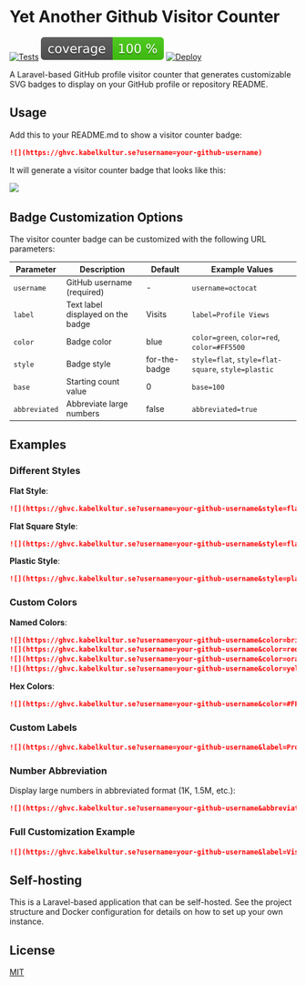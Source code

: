 # Yet Another Github Visitor Counter

[![Tests](https://github.com/pa-ulander/ghvc/actions/workflows/tests.yml/badge.svg)](https://github.com/pa-ulander/ghvc/actions/workflows/tests.yml)
[![Test Coverage](./code_coverage_badge.svg)](https://github.com/pa-ulander/ghvc)
[![Deploy](https://github.com/pa-ulander/ghvc/actions/workflows/deploy.yml/badge.svg)](https://github.com/pa-ulander/ghvc/actions/workflows/deploy.yml)

A Laravel-based GitHub profile visitor counter that generates customizable SVG badges to display on your GitHub profile or repository README.

## Usage

Add this to your README.md to show a visitor counter badge:

```markdown
![](https://ghvc.kabelkultur.se?username=your-github-username)
```

It will generate a visitor counter badge that looks like this:

![](https://ghvc.kabelkultur.se/?username=pa-ulander&color=green&style=for-the-badge&label=Views)

## Badge Customization Options

The visitor counter badge can be customized with the following URL parameters:

| Parameter | Description | Default | Example Values |
|-----------|-------------|---------|---------------|
| `username` | GitHub username (required) | - | `username=octocat` |
| `label` | Text label displayed on the badge | Visits | `label=Profile Views` |
| `color` | Badge color | blue | `color=green`, `color=red`, `color=#FF5500` |
| `style` | Badge style | for-the-badge | `style=flat`, `style=flat-square`, `style=plastic` |
| `base` | Starting count value | 0 | `base=100` |
| `abbreviated` | Abbreviate large numbers | false | `abbreviated=true` |

## Examples

### Different Styles

**Flat Style**:
```markdown
![](https://ghvc.kabelkultur.se?username=your-github-username&style=flat)
```

**Flat Square Style**:
```markdown
![](https://ghvc.kabelkultur.se?username=your-github-username&style=flat-square)
```

**Plastic Style**:
```markdown
![](https://ghvc.kabelkultur.se?username=your-github-username&style=plastic)
```

### Custom Colors

**Named Colors**:
```markdown
![](https://ghvc.kabelkultur.se?username=your-github-username&color=brightgreen)
![](https://ghvc.kabelkultur.se?username=your-github-username&color=red)
![](https://ghvc.kabelkultur.se?username=your-github-username&color=orange)
![](https://ghvc.kabelkultur.se?username=your-github-username&color=yellow)
```

**Hex Colors**:
```markdown
![](https://ghvc.kabelkultur.se?username=your-github-username&color=#FF5500)
```

### Custom Labels

```markdown
![](https://ghvc.kabelkultur.se?username=your-github-username&label=Profile%20Visitors)
```

### Number Abbreviation

Display large numbers in abbreviated format (1K, 1.5M, etc.):

```markdown
![](https://ghvc.kabelkultur.se?username=your-github-username&abbreviated=true)
```

### Full Customization Example

```markdown
![](https://ghvc.kabelkultur.se?username=your-github-username&label=Visitors&color=orange&style=flat-square&abbreviated=true)
```

## Self-hosting

This is a Laravel-based application that can be self-hosted. See the project structure and Docker configuration for details on how to set up your own instance.

## License

[MIT](LICENSE)
